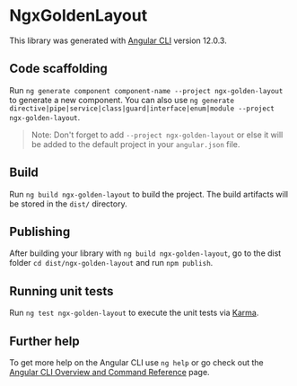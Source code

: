 # NgxGoldenLayout

This library was generated with [Angular CLI](https://github.com/angular/angular-cli) version 12.0.3.

## Code scaffolding

Run `ng generate component component-name --project ngx-golden-layout` to generate a new component. You can also use `ng generate directive|pipe|service|class|guard|interface|enum|module --project ngx-golden-layout`.
> Note: Don't forget to add `--project ngx-golden-layout` or else it will be added to the default project in your `angular.json` file. 

## Build

Run `ng build ngx-golden-layout` to build the project. The build artifacts will be stored in the `dist/` directory.

## Publishing

After building your library with `ng build ngx-golden-layout`, go to the dist folder `cd dist/ngx-golden-layout` and run `npm publish`.

## Running unit tests

Run `ng test ngx-golden-layout` to execute the unit tests via [Karma](https://karma-runner.github.io).

## Further help

To get more help on the Angular CLI use `ng help` or go check out the [Angular CLI Overview and Command Reference](https://angular.io/cli) page.
